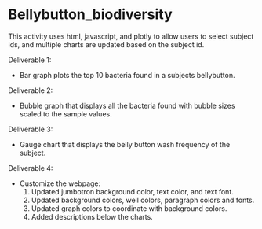 # Bellybutton_biodiversity

This activity uses html, javascript, and plotly to allow users to select subject ids, and multiple charts are updated based on the subject id.

Deliverable 1:
* Bar graph plots the top 10 bacteria found in a subjects bellybutton.

Deliverable 2:
* Bubble graph that displays all the bacteria found with bubble sizes scaled to the sample values.

Deliverable 3:
* Gauge chart that displays the belly button wash frequency of the subject.

Deliverable 4:
* Customize the webpage:
    1. Updated jumbotron background color, text color, and text font.
    2. Updated background colors, well colors, paragraph colors and fonts.
    3. Updated graph colors to coordinate with background colors.
    4. Added descriptions below the charts.